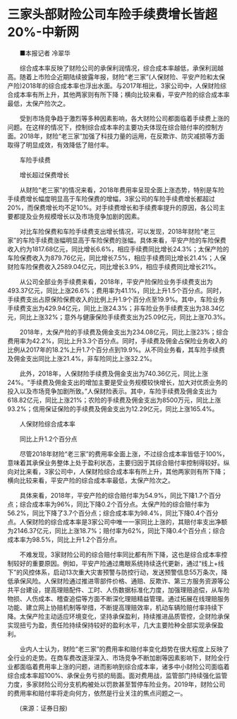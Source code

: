# 三家头部财险公司车险手续费增长皆超20%-中新网

　　■本报记者 冷翠华

　　综合成本率反映了财险公司的承保利润情况，综合成本率越低，承保利润越高。随着上市险企近期陆续披露年报，财险“老三家”(人保财险、平安产险和太保产险)2018年的综合成本率也浮出水面。与2017年相比，3家公司中，人保财险综合成本率有所上升，其他两家则有所下降；横向比较来看，平安产险的综合成本率最低，太保产险次之。

　　受到市场竞争趋于激烈等多种因素影响，各大财险公司都面临着手续费上涨的问题。在这样的情况下，控制综合成本率的主要功夫体现在综合赔付率的控制方面。2018年，财险“老三家”加强了科技力量的运用，在反欺诈、防灾减损等方面取得了明显成效，有效降低了赔付率。

　　车险手续费

　　增长超过保费增长

　　从财险“老三家”的情况来看，2018年费用率呈现全面上涨态势，特别是车险手续费增长幅度明显高于车险保费的增幅，3家公司的车险手续费增长都超过20%，而保费增长均不足10%。对手续费增长和手续费率提升的原因，各公司主要都提及业务规模增长以及市场竞争加剧的因素。

　　对比车险保费和车险手续费支出增长情况，可以发现，2018年财险“老三家”的车险手续费涨幅明显高于车险保费的涨幅。具体来看，平安产险的车险保费收入约为1817.68亿元，同比增长6.6%，相应手续费同比增长24.3%；太保产险的车险保费收入为879.76亿元，同比增长7.5%，相应手续费同比增长21.4%；人保财险车险保费收入2589.04亿元，同比增长3.9%，相应手续费同比增长21%。

　　从公司全部业务手续费来看，2018年，平安产险保险业务手续费支出为493.37亿元，同比上涨26.6%；费用率为41.1%，同比上升1.5个百分点。同时，手续费支出占原保险保费收入的比例上升1.9个百分点至19.9%。其中，车险业务手续费支出为429.94亿元，同比上涨24.3%；非车险业务手续费支出为38.34亿元，同比上涨32%；意外与健康保险手续费支出为25.09亿元，同比上涨70.3%。

　　2018年，太保产险的手续费及佣金支出为234.08亿元，同比上涨23%；综合费用率为42.2%，同比上升3.3个百分点。同时，手续费及佣金占保险业务收入的比例从2017年的18.2%上升1.7个百分点到19.9%。从不同业务看，其车险手续费及佣金支出同比上涨21.4%，非车险同比上涨32.2%。

　　此外，2018年，人保财险手续费及佣金支出为740.36亿元，同比上涨24%。“手续费及佣金支出的增加主要是受业务规模较快增长，加大对优质业务的投入以及市场竞争加剧所致。”人保财险表示。其中，车险手续费及佣金支出为618.82亿元，同比上涨21%；农险的手续费及佣金支出为8500万元，同比上涨93.2%；信用保证保险的手续费及佣金支出为12.29亿元，同比上涨165.4%。

　　人保财险综合成本率

　　同比上升1.2个百分点

　　尽管2018年财险“老三家”的费用率全面上涨，不过综合成本率皆低于100%，意味着其承保业务整体上处于盈利状态，主要归因于其综合赔付率控制得较好。纵向对比来看，3家公司中，人保财险综合成本率有所上升，其他两家则有所下降；横向比较来看，平安产险的综合成本率最低，太保产险次之。

　　具体来看，2018年，平安产险的综合赔付率为54.9%，同比下降1.7个百分点；综合成本率为96%，同比下降0.2个百分点。太保产险的综合赔付率为56.2%，同比下降了3.7个百分点；综合成本率为98.4%，同比下降0.4个百分点。人保财险的综合成本率是3家公司中唯一一家同比上涨的，其赔付率支出净额为2146.37亿元，同比上涨18.7%；赔付率为62%，同比下降0.4个百分点；综合成本率为98.5%，同比上升1.2个百分点。

　　不难发现，3家财险公司的综合赔付率同比都有所下降，这也是综合成本率控制较好的重要原因。例如，平安产险通过鹰眼系统持续迭代更新，通过“线上+线下”的风控体系，启动13次重大灾害预警与防控行动，发送预警信息55万条次，降低承保风险。人保财险通过推进零部件价格、通赔、反欺诈、第三方服务资源等公共平台建设，提高理赔配件、工时、人伤数据标准化力度，加强理赔追偿，从车险物损、人伤成本、稽查追偿等方面不断深化理赔精益管理。通过拓展在线理赔服务功能、建立网上协赔机制等举措，不断提高理赔效率，机动车辆险赔付率持续下降。太保产险主动适应环境变化，坚持承保盈利，持续推进品质管控，企财险承保实现扭亏为盈，责任险持续保持较好的盈利水平，几大主要险种全部实现承保盈利。

　　业内人士认为，财险“老三家”的费用率和赔付率变化趋势在很大程度上反映了全行业的走势。在商车费改逐渐深入、市场竞争不断加剧等因素影响下，财险全行业都面临着费用率上涨的问题，进而影响到综合成本率，诸多中小财险公司面临着综合成本率超100%、承保业务亏损的局面。面对费用战，监管部门持续强化监管力度，多家财险公司分支机构被处以罚款甚至暂停车险业务。2019年，财险公司的费用率和赔付率将走向何方，依然是行业关注的焦点问题之一。

　　(来源：证券日报)
